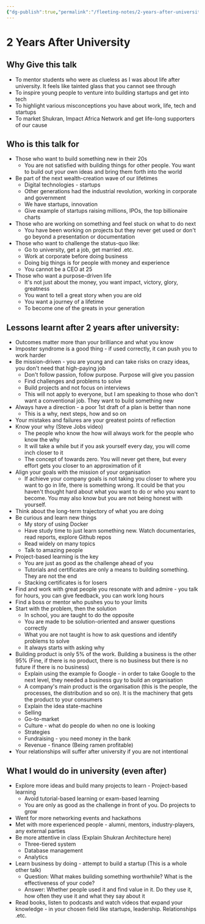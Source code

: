 ```yaml
---
{"dg-publish":true,"permalink":"/fleeting-notes/2-years-after-university/","noteIcon":"2"}
---
```


# 2 Years After University
## Why Give this talk
- To mentor students who were as clueless as I was about life after university. It feels like tainted glass that you cannot see through
- To inspire young people to venture into building startups and get into tech
- To highlight various misconceptions you have about work, life, tech and startups
- To market Shukran, Impact Africa Network and get life-long supporters of our cause

## Who is this talk for
- Those who want to build something new in their 20s
	- You are not satisfied with building things for other people. You want to build out your own ideas and bring them forth into the world
- Be part of the next wealth-creation wave of our lifetimes
	- Digital technologies - startups
	- Other generations had the industrial revolution, working in corporate and government
	- We have startups, innovation
	- Give example of startups raising millions, IPOs, the top billionaire charts
- Those who are working on something and feel stuck on what to do next
	- You have been working on projects but they never get used or don't go beyond a presentation or documentation
- Those who want to challenge the status-quo like:
	- Go to university, get a job, get married .etc.
	- Work at corporate before doing business
	- Doing big things is for people with money and experience
	- You cannot be a CEO at 25
- Those who want a purpose-driven life
	- It's not just about the money, you want impact, victory, glory, greatness
	- You want to tell a great story when you are old
	- You want a journey of a lifetime
	- To become one of the greats in your generation

## Lessons learnt after 2 years after university:
- Outcomes matter more than your brilliance and what you know
- Imposter syndrome is a good thing - if used correctly, it can push you to work harder
- Be mission-driven - you are young and can take risks on crazy ideas, you don't need that high-paying job
	- Don't follow passion, follow purpose. Purpose will give you passion
	- Find challenges and problems to solve
	- Build projects and not focus on interviews
	- This will not apply to everyone, but I am speaking to those who don't want a conventional job. They want to build something new
- Always have a direction - a poor 1st draft of a plan is better than none
	- This is a why, next steps, how and so on
- Your mistakes and failures are your greatest points of reflection
- Know your why (Steve Jobs video)
	- The people who know the how will always work for the people who know the why
	- It will take a while but if you ask yourself every day, you will come inch closer to it
	- The concept of towards zero. You will never get there, but every effort gets you closer to an approximation of it
- Align your goals with the mission of your organisation
	- If achieve your company goals is not taking you closer to where you want to go in life, there is something wrong. It could be that you haven't thought hard about what you want to do or who you want to become. You may also know but you are not being honest with yourself.
- Think about the long-term trajectory of what you are doing
- Be curious and learn new things
	- My story of using Docker
	- Have study time to just learn something new. Watch documentaries, read reports, explore Github repos
	- Read widely on many topics
	- Talk to amazing people
- Project-based learning is the key
	- You are just as good as the challenge ahead of you
	- Tutorials and certificates are only a means to building something. They are not the end
	- Stacking certificates is for losers
- Find and work with great people you resonate with and admire - you talk for hours, you can give feedback, you can work long hours
- Find a boss or mentor who pushes you to your limits
- Start with the problem, then the solution
	- In school, you are taught to do the opposite
	- You are made to be solution-oriented and answer questions correctly
	- What you are not taught is how to ask questions and identify problems to solve
	- It always starts with asking why
- Building product is only 5% of the work. Building a business is the other 95% (Fine, if there is no product, there is no business but there is no future if there is no business)
	- Explain using the example fo Google - in order to take Google to the next level, they needed a business guy to build an organisation
	- A company's main product is the organisation (this is the people, the processes, the distribution and so on). It is the machinery that gets the product to your consumers
	- Explain the idea state-machine 
	- Selling
	- Go-to-market
	- Culture - what do people do when no one is looking
	- Strategies
	- Fundraising - you need money in the bank
	- Revenue - finance (Being ramen profitable)
- Your relationships will suffer after university if you are not intentional

## What I would do in university (even after)
- Explore more ideas and build many projects to learn - Project-based learning
	- Avoid tutorial-based learning or exam-based learning
	- You are only as good as the challenge in front of you. Do projects to grow
- Went for more networking events and hackathons
- Met with more experienced people - alumni, mentors, industry-players, any external parties
- Be more attentive in class (Explain Shukran Architecture here)
	- Three-tiered system
	- Database management
	- Analytics
- Learn business by doing - attempt to build a startup (This is a whole other talk)
	- Question: What makes building something worthwhile? What is the effectiveness of your code?
	- Answer: Whether people used it and find value in it. Do they use it, how often they use it and what they say about it
- Read books, listen to podcasts and watch videos that expand your knowledge - in your chosen field like startups, leadership. Relationships .etc.